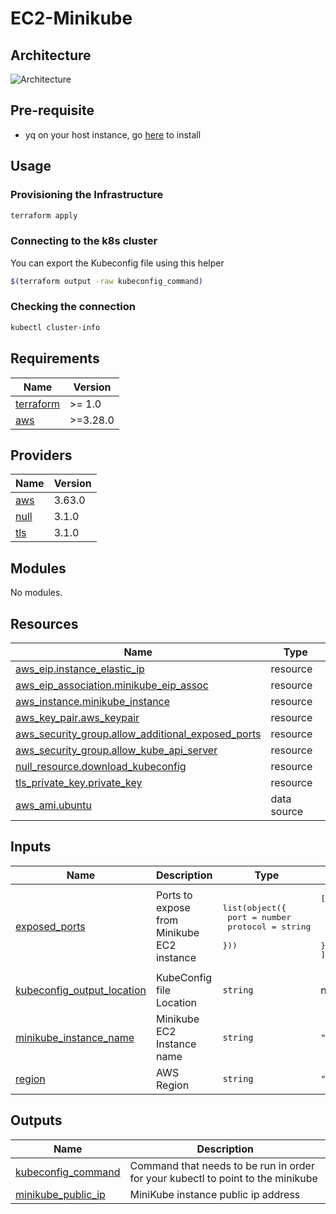 # EC2-Minikube

## Architecture

![Architecture](images/architecture.drawio.png)

## Pre-requisite
- yq on your host instance, go [here](https://github.com/mikefarah/yq) to install

## Usage

### Provisioning the Infrastructure

```bash
terraform apply
```

### Connecting to the k8s cluster

You can export the Kubeconfig file using this helper
```bash
$(terraform output -raw kubeconfig_command)
```

### Checking the connection

```bash
kubectl cluster-info
```

<!-- BEGIN_TF_DOCS -->
## Requirements

| Name | Version |
|------|---------|
| <a name="requirement_terraform"></a> [terraform](#requirement\_terraform) | >= 1.0 |
| <a name="requirement_aws"></a> [aws](#requirement\_aws) | >=3.28.0 |

## Providers

| Name | Version |
|------|---------|
| <a name="provider_aws"></a> [aws](#provider\_aws) | 3.63.0 |
| <a name="provider_null"></a> [null](#provider\_null) | 3.1.0 |
| <a name="provider_tls"></a> [tls](#provider\_tls) | 3.1.0 |

## Modules

No modules.

## Resources

| Name | Type |
|------|------|
| [aws_eip.instance_elastic_ip](https://registry.terraform.io/providers/hashicorp/aws/latest/docs/resources/eip) | resource |
| [aws_eip_association.minikube_eip_assoc](https://registry.terraform.io/providers/hashicorp/aws/latest/docs/resources/eip_association) | resource |
| [aws_instance.minikube_instance](https://registry.terraform.io/providers/hashicorp/aws/latest/docs/resources/instance) | resource |
| [aws_key_pair.aws_keypair](https://registry.terraform.io/providers/hashicorp/aws/latest/docs/resources/key_pair) | resource |
| [aws_security_group.allow_additional_exposed_ports](https://registry.terraform.io/providers/hashicorp/aws/latest/docs/resources/security_group) | resource |
| [aws_security_group.allow_kube_api_server](https://registry.terraform.io/providers/hashicorp/aws/latest/docs/resources/security_group) | resource |
| [null_resource.download_kubeconfig](https://registry.terraform.io/providers/hashicorp/null/latest/docs/resources/resource) | resource |
| [tls_private_key.private_key](https://registry.terraform.io/providers/hashicorp/tls/latest/docs/resources/private_key) | resource |
| [aws_ami.ubuntu](https://registry.terraform.io/providers/hashicorp/aws/latest/docs/data-sources/ami) | data source |

## Inputs

| Name | Description | Type | Default | Required |
|------|-------------|------|---------|:--------:|
| <a name="input_exposed_ports"></a> [exposed\_ports](#input\_exposed\_ports) | Ports to expose from Minikube EC2 instance | <pre>list(object({<br>    port     = number<br>    protocol = string<br>  }))</pre> | <pre>[<br>  {<br>    "port": 80,<br>    "protocol": "tcp"<br>  }<br>]</pre> | no |
| <a name="input_kubeconfig_output_location"></a> [kubeconfig\_output\_location](#input\_kubeconfig\_output\_location) | KubeConfig file Location | `string` | n/a | yes |
| <a name="input_minikube_instance_name"></a> [minikube\_instance\_name](#input\_minikube\_instance\_name) | Minikube EC2 Instance name | `string` | `"minikube-on-ec2"` | no |
| <a name="input_region"></a> [region](#input\_region) | AWS Region | `string` | `"eu-west-1"` | no |

## Outputs

| Name | Description |
|------|-------------|
| <a name="output_kubeconfig_command"></a> [kubeconfig\_command](#output\_kubeconfig\_command) | Command that needs to be run in order for your kubectl to point to the minikube |
| <a name="output_minikube_public_ip"></a> [minikube\_public\_ip](#output\_minikube\_public\_ip) | MiniKube instance public ip address |
<!-- END_TF_DOCS -->